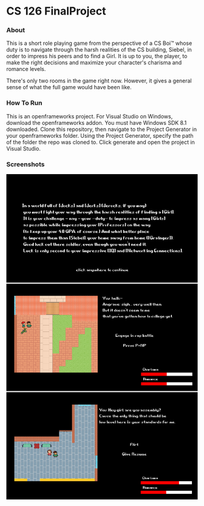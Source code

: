 # CS 126 FinalProject

### About
This is a short role playing game from the perspective of a CS Boi™ whose duty is to navigate through the harsh realities of the 
CS building, Siebel, in order to impress his peers and to find a Girl. It is up to you, the player, to make the right decisions and 
maximize your character's charisma and romance levels.

There's only two rooms in the game right now. However, it gives a general sense of what the full game would have been like.

### How To Run
This is an openframeworks project. For Visual Studio on Windows, download the openframeworks addon. You must have Windows SDK 8.1 
downloaded. Clone this repository, then navigate to the Project Generator in your openframeworks folder. Using the Project Generator, specify the path of the folder the repo was cloned to. Click generate and open the project in Visual Studio.

### Screenshots
![Introduction](https://github.com/awaseem2/SiebelDatingSimulator/blob/master/DatingSimulator/DatingSimulator/Screenshots/Intro.png)
![Speaking with Professor Angrave](https://github.com/awaseem2/SiebelDatingSimulator/blob/master/DatingSimulator/DatingSimulator/Screenshots/Angrave.png)
![Speaking with a girl NPC](https://github.com/awaseem2/SiebelDatingSimulator/blob/master/DatingSimulator/DatingSimulator/Screenshots/girl.png)
